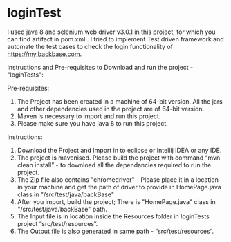 # loginTest

I used java 8 and selenium web driver v3.0.1 in this project, for which you can find artifact in pom.xml . I tried to implement Test driven framework and automate the test cases to check the login functionality of https://my.backbase.com.

Instructions and Pre-requisites to Download and run the project - "loginTests":

Pre-requisites:

1.	The Project has been created in a machine of 64-bit version. All the jars and other dependencies used in the project are of 64-bit version.
2.	Maven is necessary to import and run this project.
3.  Please make sure you have java 8 to run this project.

Instructions:

1.	Download the Project and Import in to eclipse or Intellij IDEA or any IDE.
2.	The project is mavenised. Please build the project with command “mvn clean install” - to download all the dependancies required to run the project. 
3.	The Zip file also contains "chromedriver" - Please place it in a location in your machine and get the path of driver to provide in HomePage.java class in "/src/test/java/backBase"
4.	After you import, build the project; There is "HomePage.java" class in "/src/test/java/backBase" path.
5.	The Input file is in location inside the Resources folder in loginTests project “src/test/resources“.
6.	The Output file is also generated in same path - “src/test/resources“.

